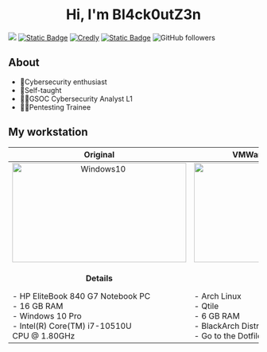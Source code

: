 <div align="center">
  <h1 text-align="center">Hi, I'm <b>Bl4ck0utZ3n</b></h1>
</div>

![](https://i.imgur.com/ECCZbnd.png)
[![Static Badge](https://img.shields.io/badge/LinkedIn-blue?style=flat-square&logo=linkedin&logoColor=%23ffffff&color=%230066c8)](https://cr.linkedin.com/in/byron-bolivar)
[![Credly](https://img.shields.io/badge/Credly-red?style=flat-square&logo=credly&logoColor=%23ffffff&color=%23f36c21)](https://www.credly.com/users/byron-bolivar/badges)
[![Static Badge](https://img.shields.io/badge/HackTheBox-blue?style=flat-square&logo=hackthebox&logoColor=%239fef00&color=%23121927)](https://app.hackthebox.com/users/1177924)
![GitHub followers](https://img.shields.io/github/followers/Bl4ck0utZ3n?style=flat-square&logo=github&logoColor=%23ffffff&labelColor=%231d2f3c&color=%23ffb000)

## About
- 🤖Cybersecurity enthusiast
- 📖Self-taught
- 👨‍💻GSOC Cybersecurity Analyst L1
- 🐱‍💻Pentesting Trainee

## My workstation
<div align=center>
  <table>
    <thead>
      <tr>
        <th>Original</th>
        <th>VMWare Virtual Machine</th>
      </tr>
    </thead>
    <tbody>
      <tr>
        <td align = "center"><img src="https://external-preview.redd.it/966G9BYc1I93-peoPGo1TE91r7A9L_E6Xx7I3ogumGs.png?width=640&crop=smart&auto=webp&s=08b09cb02a275c22610ca5dfbe2017575097685b" alt="Windows10" width="350" height="200"></td>
        <td align = "center"><img src="https://i.imgur.com/jrMW4lz.png" alt="Arch" width="350" height="200"></td>
      </tr>
      <tr>
        <td>
          <p align="center"><strong>Details</strong></p>
          - HP EliteBook 840 G7 Notebook PC<br>
          - 16 GB RAM<br>
          - Windows 10 Pro<br>
          - Intel(R) Core(TM) i7-10510U <br>
          CPU @ 1.80GHz
        </td>
        <td>
          <p align="center"><strong>Details</strong></p>
          - Arch Linux<br>
          - Qtile<br>
          - 6 GB RAM<br>
          - BlackArch Distro<br>
          - Go to the Dotfiles Repo
        </td>
      </tr>
    </tbody>
  </table>
</div>

